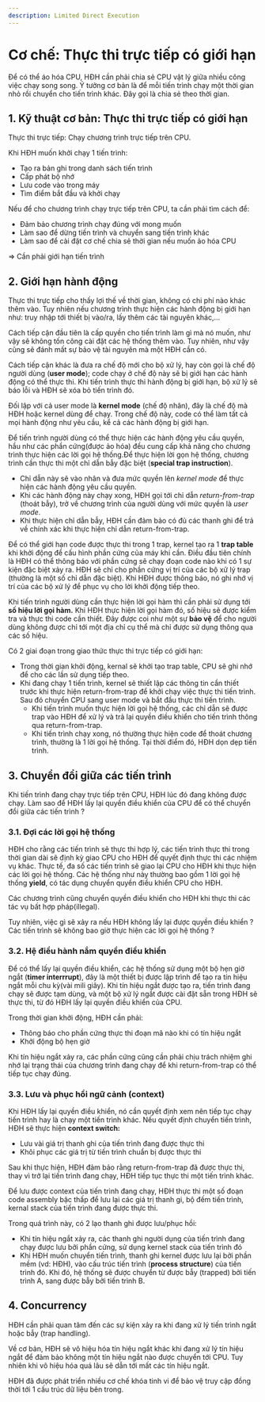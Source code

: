 ```yaml
---
description: Limited Direct Execution
---
```


# Cơ chế: Thực thi trực tiếp có giới hạn

Để có thể áo hóa CPU, HĐH cần phải chia sẻ CPU vật lý giữa nhiều công việc chạy song song. Ý tưởng cơ bản là để mỗi tiến trình chạy một thời gian nhỏ rồi chuyển cho tiến trình khác. Đây gọi là chia sẻ theo thời gian.

## 1. Kỹ thuật cơ bản: Thực thi trực tiếp có giới hạn

Thực thi trực tiếp: Chạy chương trình trực tiếp trên CPU.

Khi HĐH muốn khởi chạy 1 tiến trình:

* Tạo ra bản ghi trong danh sách tiến trình
* Cấp phát bộ nhớ
* Lưu code vào trong máy
* Tìm điểm bắt đầu và khởi chạy

Nếu để cho chương trình chạy trực tiếp trên CPU, ta cần phải tìm cách để:

* Đảm bảo chương trình chạy đúng với mong muốn
* Làm sao để dừng tiến trình và chuyển sang tiến trình khác
* Làm sao để cài đặt cơ chế chia sẻ thời gian nếu muốn ảo hóa CPU

=&gt; Cần phải giới hạn tiến trình 

## 2. Giới hạn hành động

Thực thi trực tiếp cho thấy lợi thế về thời gian, không có chi phí nào khác thêm vào. Tuy nhiên nếu chương trình thực hiện các hành động bị giới hạn như: truy nhập tới thiết bị vào/ra, lấy thêm các tài nguyên khác,...

Cách tiếp cận đầu tiên là cấp quyền cho tiến trình làm gì mà nó muốn, như vậy sẽ không tốn công cài đặt các hệ thống thêm vào. Tuy nhiên, như vậy cũng sẽ đánh mất sự bảo vệ tài nguyên mà một HĐH cần có.

Cách tiếp cận khác là đưa ra chế độ mới cho bộ xử lý, hay còn gọi là chế độ người dùng \(**user mode**\); code chạy ở chế độ này sẽ bị giới hạn các hành động có thể thực thi. Khi tiến trình thực thi hành động bị giới hạn, bộ xử lý sẽ báo lỗi và HĐH sẽ xóa bỏ tiến trình đó.

Đối lập với cả user mode là **kernel mode** \(chế độ nhân\), đây là chế độ mà HĐH hoặc kernel dùng để chạy. Trong chế độ này, code có thể làm tất cả mọi hành động như yêu cầu, kể cả các hành động bị giới hạn.

Để tiến trình người dùng có thể thực hiện các hành động yêu cầu quyền, hầu như các phần cứng\(được ảo hóa\) đều cung cấp khả năng cho chương trình thực hiện các lời gọi hệ thống.Để thực hiện lời gọn hệ thống, chương trình cần thực thi một chỉ dẫn bẫy đặc biệt \(**special trap instruction**\). 

* Chỉ dẫn này sẽ vào nhân và đưa mức quyền lên _kernel mode_ để thực hiện các hành động yêu cầu quyền.
* Khi các hành động này chạy xong, HĐH gọi tới chỉ dẫn _return-from-trap_ \(thoát bẫy\), trở về chương trình của người dùng với mức quyền là _user mode_.
* Khi thực hiện chỉ dẫn bẫy, HĐH cần đảm bảo có đủ các thanh ghi để trả về chính xác khi thực hiện chỉ dẫn return-from-trap.

Để có thể giới hạn code được thực thi trong 1 trap, kernel tạo ra 1 **trap table** khi khởi động để cấu hình phần cứng của máy khi cần. Điều đầu tiên chính là HĐH có thể thông báo với phần cứng sẽ chạy đoạn code nào khi có 1 sự kiện đặc biệt xảy ra. HĐH sẽ chỉ cho phần cứng vị trí của các bộ xử lý trap \(thường là một số chỉ dẫn đặc biệt\). Khi HĐH được thông báo, nó ghi nhớ vị trí của các bộ xử lý để phục vụ cho lời khởi động tiếp theo.

Khi tiến trình người dùng cần thực hiện lời gọi hàm thì cần phải sử dụng tới **số hiệu lời gọi hàm.** Khi HĐH thực hiện lời gọi hàm đó, số hiệu sẽ được kiểm tra và thực thi code cần thiết. Đây được coi như một sự **bảo vệ** để cho người dùng không được chỉ tới một địa chỉ cụ thể mà chỉ được sử dụng thông qua các số hiệu.

Có 2 giai đoạn trong giao thức thực thi trực tiếp có giới hạn:

* Trong thời gian khởi động, kernal sẽ khởi tạo trap table, CPU sẽ ghi nhớ để cho các lần sử dụng tiếp theo.
* Khi đang chạy 1 tiến trình, kernel sẽ thiết lập các thông tin cần thiết trước khi thực hiện return-from-trap để khởi chạy việc thực thi tiến trình. Sau đó chuyển CPU sang user mode và bắt đầu thực thi tiến trình.
  * Khi tiến trình muốn thực hiện lời gọi hệ thống, các chỉ dẫn sẽ được trap vào HĐH để xử lý và trả lại quyền điều khiển cho tiến trình thông qua return-from-trap.
  * Khi tiến trình chạy xong, nó thường thực hiện code để thoát chương trình, thường là 1 lời gọi hệ thống. Tại thời điểm đó, HĐH dọn dẹp tiến trình. 

## 3. Chuyển đổi giữa các tiến trình

Khi tiến trình đang chạy trực tiếp trên CPU, HĐH lúc đó đang không được chạy. Làm sao để HĐH lấy lại quyền điều khiển của CPU để có thể chuyển đổi giữa các tiến trình ? 

### 3.1. Đợi các lời gọi hệ thống

HĐH cho rằng các tiến trình sẽ thực thi hợp lý, các tiến trình thực thi trong thời gian dài sẽ định kỳ giao CPU cho HĐH để quyết định thực thi các nhiệm vụ khác. Thực tế, đa số các tiến trình sẽ giao lại CPU cho HĐH khi thực hiện các lời gọi hệ thống. Các hệ thống như này thường bao gồm 1 lời gọi hệ thống **yield**, có tác dụng chuyển quyền điều khiển CPU cho HĐH.

Các chương trình cũng chuyển quyền điều khiển cho HĐH khi thực thi các tác vụ bất hợp pháp\(illegal\).

Tuy nhiên, việc gì sẽ xảy ra nếu HĐH không lấy lại được quyền điều khiển ? Các tiến trình sẽ không bao giờ thực hiện các lời gọi hệ thống ?

### 3.2. Hệ điều hành nắm quyền điều khiển

Để có thể lấy lại quyền điều khiển, các hệ thống sử dụng một bộ hẹn giờ ngắt \(**timer interrrupt**\), đây là một thiết bị được lập trình để tạo ra tín hiệu ngắt mỗi chu kỳ\(vài mili giây\). Khi tín hiệu ngắt được tạo ra, tiến trình đang chạy sẽ được tạm dùng, và một bộ xử lý ngắt được cài đặt sẵn trong HĐH sẽ thực thi, từ đó HĐH lấy lại quyền điều khiển của CPU.

Trong thời gian khởi động, HĐH cần phải:

* Thông báo cho phần cứng thực thi đoạn mã nào khi có tín hiệu ngắt
* Khởi động bộ hẹn giờ

Khi tín hiệu ngắt xảy ra, các phần cứng cũng cần phải chịu trách nhiệm ghi nhớ lại trạng thái của chương trình đang chạy để khi return-from-trap có thể tiếp tục chạy đúng.

### 3.3. Lưu và phục hồi ngữ cảnh \(context\)

Khi HĐH lấy lại quyền điều khiển, nó cần quyết định xem nên tiếp tục chạy tiến trình hay là chạy một tiến trình khác. Nếu quyết định chuyển tiến trình, HĐH sẽ thực hiện **context switch:** 

* Lưu vài giá trị thanh ghi của tiến trình đang được thực thi
* Khôi phục các giá trị từ tiến trình chuẩn bị được thực thi

 Sau khi thực hiện, HĐH đảm bảo rằng return-from-trap đã được thực thi, thay vì trở lại tiến trình đang chạy, HĐH tiếp tục thực thi một tiến trình khác.

Để lưu được context của tiến trình đang chạy, HĐH thực thi một số đoạn code assembly bậc thấp để lưu lại các giá trị thanh gi, bộ đếm tiến trình, kernal stack của tiến trình đang được thực thi.

Trong quá trình này, có 2 lạo thanh ghi được lưu/phục hồi:

* Khi tín hiệu ngắt xảy ra, các thanh ghi người dụng của tiến trình đang chạy được lưu bởi phần cứng, sử dụng kernel stack của tiến trình đó
* Khi HĐH muốn chuyển tiến trình,  thanh ghi kernel được lưu lại bởi phần mềm \(vd: HĐH\), vào cấu trúc tiến trình \(**process structure**\) của tiến trình đó. Khi đó, hệ thống sẽ được chuyển từ được bẫy \(trapped\) bởi tiến trình A, sang được bẫy bởi tiến trình B.

## 4. Concurrency

HĐH cần phải quan tâm đến các sự kiện xảy ra khi đang xử lý tiến trình ngắt hoặc bẫy \(trap handling\).

Về cơ bản, HĐH sẽ vô hiệu hóa tín hiệu ngắt khác khi đang xử lý tín hiệu ngắt để đảm bảo không một tín hiệu ngắt nào được chuyển tới CPU. Tuy nhiên khi vô hiệu hóa quá lâu sẽ dẫn tới mất các tín hiệu ngắt.

HĐH đã được phát triển nhiều cơ chế khóa tinh vi để bảo vệ truy cập đồng thời tới 1 cấu trúc dữ liệu bên trong. 



